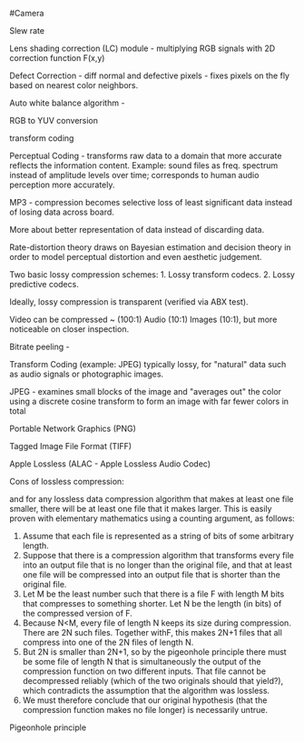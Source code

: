 #Camera

Slew rate

Lens shading correction (LC) module - multiplying RGB signals with 2D correction function F(x,y)

Defect Correction - diff normal and defective pixels - fixes pixels on the fly based on nearest color neighbors.

Auto white balance algorithm -

RGB to YUV conversion

transform coding

Perceptual Coding - transforms raw data to a domain that more accurate reflects the information content.
Example: sound files as freq. spectrum instead of amplitude levels over time; corresponds to human audio perception more accurately.

MP3 - compression becomes selective loss of least significant data instead of losing data across board.

More about better representation of data instead of discarding data.

Rate-distortion theory draws on Bayesian estimation and decision theory in order to model perceptual distortion and even aesthetic judgement.

Two basic lossy compression schemes:
	1. Lossy transform codecs.
	2. Lossy predictive codecs.

Ideally, lossy compression is transparent (verified via ABX test).

Video can be compressed ~ (100:1)
Audio  (10:1)
Images (10:1), but more noticeable on closer inspection.

Bitrate peeling -

Transform Coding (example: JPEG)
typically lossy, for "natural" data such as audio signals or photographic images.

JPEG - examines small blocks of the image and "averages out" the color using a discrete cosine transform to form an image with far fewer colors in total

Portable Network Graphics (PNG)

Tagged Image File Format (TIFF)

Apple Lossless (ALAC - Apple Lossless Audio Codec)

Cons of lossless compression:

and for any lossless data compression algorithm that makes at least one file smaller, there will be at least one file that it makes larger. This is easily proven with elementary mathematics using a counting argument, as follows:
1. Assume that each file is represented as a string of bits of some arbitrary length.
2. Suppose that there is a compression algorithm that transforms every file into an output file that is no longer than the original file, and that at least one file will be compressed into an output file that is shorter than the original file.
3. Let M be the least number such that there is a file F with length M bits that compresses to something shorter. Let N be the length (in bits) of the compressed version of F.
4. Because N<M, every file of length N keeps its size during compression. There are 2N such files. Together withF, this makes 2N+1 files that all compress into one of the 2N files of length N.
5. But 2N is smaller than 2N+1, so by the pigeonhole principle there must be some file of length N that is simultaneously the output of the compression function on two different inputs. That file cannot be decompressed reliably (which of the two originals should that yield?), which contradicts the assumption that the algorithm was lossless.
6. We must therefore conclude that our original hypothesis (that the compression function makes no file longer) is necessarily untrue.

Pigeonhole principle
